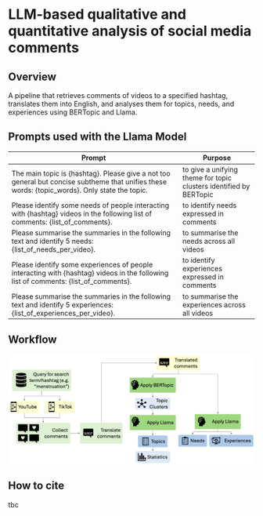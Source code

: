 # LLM-based qualitative and quantitative analysis of social media comments

## Overview

A pipeline that retrieves comments of videos to a specified hashtag, translates them into English, and analyses them for topics, needs, and experiences using BERTopic and Llama. 

## Prompts used with the Llama Model

| Prompt | Purpose |
| -------|-------- |
| The main topic is {hashtag}. Please give a not too general but concise subtheme that unifies these words: {topic_words}. Only state the topic. | to give a unifying theme for topic clusters identified by BERTopic |
| Please identify some needs of people interacting with {hashtag} videos in the following list of comments: {list_of_comments}.  | to identify needs expressed in comments |
| Please summarise the summaries in the following text and identify 5 needs: {list_of_needs_per_video}. | to summarise the needs across all videos |
| Please identify some experiences of people interacting with {hashtag} videos in the following list of comments: {list_of_comments}.  | to identify experiences expressed in comments |
| Please summarise the summaries in the following text and identify 5 experiences: {list_of_experiences_per_video}. | to summarise the experiences across all videos |

## Workflow

![Overview of the Workflow](workflow.png?raw=true "Overview of the Workflow")

## How to cite

tbc
